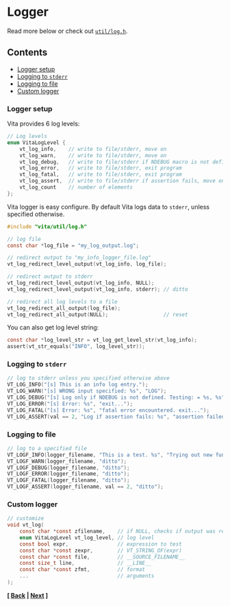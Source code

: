 # Logger
Read more below or check out [`util/log.h`](../../inc/vita/util/log.h).

## Contents
* [Logger setup](page7.md#logger-setup)
* [Logging to `stderr`](page7.md#logging-to-stderr)
* [Logging to file](page7.md#logging-to-file)
* [Custom logger](page7.md#custom-logger)

### Logger setup
Vita provides 6 log levels: 
```c
// Log levels
enum VitaLogLevel {
    vt_log_info,    // write to file/stderr, move on
    vt_log_warn,    // write to file/stderr, move on
    vt_log_debug,   // write to file/stderr if NDEBUG macro is not defined, move on
    vt_log_error,   // write to file/stderr, exit program
    vt_log_fatal,   // write to file/stderr, exit program
    vt_log_assert,  // write to file/stderr if assertion fails, move on
    vt_log_count    // number of elements
};
```

Vita logger is easy configure. By default Vita logs data to `stderr`, unless specified otherwise.
```c
#include "vita/util/log.h"

// log file
const char *log_file = "my_log_output.log";

// redirect output to "my_info_logger_file.log"
vt_log_redirect_level_output(vt_log_info, log_file); 

// redirect output to stderr
vt_log_redirect_level_output(vt_log_info, NULL); 
vt_log_redirect_level_output(vt_log_info, stderr); // ditto

// redirect all log levels to a file
vt_log_redirect_all_output(log_file);
vt_log_redirect_all_output(NULL);                  // reset
```

You can also get log level string:
```c
const char *log_level_str = vt_log_get_level_str(vt_log_info);
assert(vt_str_equals("INFO", log_level_str));
```

### Logging to `stderr`
```c
// log to stderr unless you specified otherwise above
VT_LOG_INFO("[s] This is an info log entry.");
VT_LOG_WARN("[s] WRONG input specified: %s", "LOG");
VT_LOG_DEBUG("[s] Log only if NDEBUG is not defined. Testing: = %s, %s", "debug msg", "debug2");
VT_LOG_ERROR("[s] Error: %s", "exit...");
VT_LOG_FATAL("[s] Error: %s", "fatal error encountered. exit...");
VT_LOG_ASSERT(val == 2, "Log if assertion fails: %s", "assertion failed");
```

### Logging to file
```c
// log to a specified file
VT_LOGF_INFO(logger_filename, "This is a test. %s", "Trying out new functionality.");
VT_LOGF_WARN(logger_filename, "ditto");
VT_LOGF_DEBUG(logger_filename, "ditto");
VT_LOGF_ERROR(logger_filename, "ditto");
VT_LOGF_FATAL(logger_filename, "ditto");
VT_LOGF_ASSERT(logger_filename, val == 2, "ditto");
```

### Custom logger
```c
// customize
void vt_log(
    const char *const zfilename,    // if NULL, checks if output was redirected by the user, otherwise use stderr
    enum VitaLogLevel vt_log_level, // log level
    const bool expr,                // expression to test
    const char *const zexpr,        // VT_STRING_OF(expr)
    const char *const file,         // __SOURCE_FILENAME__
    const size_t line,              // __LINE__
    const char *const zfmt,         // format
    ...                             // arguments
);
```

**[ [Back](page6.md) | [Next](page8.md) ]**
